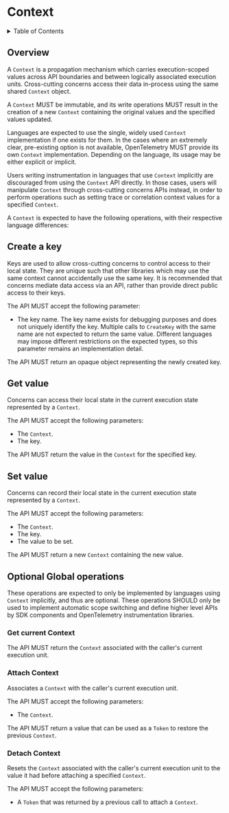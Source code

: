 # Context

<details>
<summary>
Table of Contents
</summary>

- [Overview](#overview)
- [Create a key](#create-a-key)
- [Get value](#get-value)
- [Set value](#set-value)
- [Optional operations](#optional-operations)
    - [Get current Context](#get-current-context)
    - [Attach Context](#attach-context)
    - [Detach Context](#detach-context)

</details>

## Overview

A `Context` is a propagation mechanism which carries execution-scoped values
across API boundaries and between logically associated execution units.
Cross-cutting concerns access their data in-process using the same shared
`Context` object.

A `Context` MUST be immutable, and its write operations MUST
result in the creation of a new `Context` containing the original
values and the specified values updated.

Languages are expected to use the single, widely used `Context` implementation
if one exists for them. In the cases where an extremely clear, pre-existing
option is not available, OpenTelemetry MUST provide its own `Context`
implementation. Depending on the language, its usage may be either explicit
or implicit.

Users writing instrumentation in languages that use `Context` implicitly are
discouraged from using the `Context` API directly. In those cases, users will
manipulate `Context` through cross-cutting concerns APIs instead, in order to
perform operations such as setting trace or correlation context values for
a specified `Context`.

A `Context` is expected to have the following operations, with their
respective language differences:

## Create a key

Keys are used to allow cross-cutting concerns to control access to their local state.
They are unique such that other libraries which may use the same context
cannot accidentally use the same key. It is recommended that concerns mediate
data access via an API, rather than provide direct public access to their keys.

The API MUST accept the following parameter:

- The key name. The key name exists for debugging purposes and does not uniquely identify the key. Multiple calls to `CreateKey` with the same name are not expected to return the same value. Different languages may impose different restrictions on the expected types, so this parameter remains an implementation detail.

The API MUST return an opaque object representing the newly created key.

## Get value

Concerns can access their local state in the current execution state
represented by a `Context`.

The API MUST accept the following parameters:

- The `Context`.
- The key.

The API MUST return the value in the `Context` for the specified key.

## Set value

Concerns can record their local state in the current execution state
represented by a `Context`.

The API MUST accept the following parameters:

- The `Context`.
- The key.
- The value to be set.

The API MUST return a new `Context` containing the new value.

## Optional Global operations

These operations are expected to only be implemented by languages
using `Context` implicitly, and thus are optional. These operations
SHOULD only be used to implement automatic scope switching and define
higher level APIs by SDK components and OpenTelemetry instrumentation libraries.

### Get current Context

The API MUST return the `Context` associated with the caller's current execution unit.

### Attach Context

Associates a `Context` with the caller's current execution unit.

The API MUST accept the following parameters:

- The `Context`.

The API MUST return a value that can be used as a `Token` to restore the previous
`Context`.

### Detach Context

Resets the `Context` associated with the caller's current execution unit
to the value it had before attaching a specified `Context`.

The API MUST accept the following parameters:

- A `Token` that was returned by a previous call to attach a `Context`.
